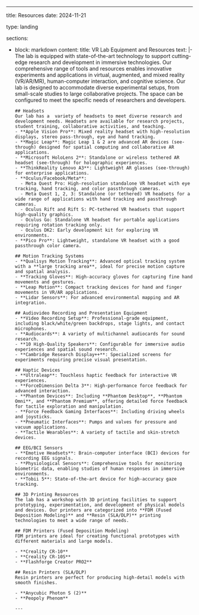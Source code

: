 ---
title: Resources
date: 2024-11-21

type: landing

sections:
  - block: markdown
    content:
      title: VR Lab Equipment and Resources
      text: |-
        The lab is equipped with state-of-the-art technology to support cutting-edge research and development in immersive technologies. Our comprehensive range of tools and resources enables innovative experiments and applications in virtual, augmented, and mixed reality (VR/AR/MR), human-computer interaction, and cognitive science. Our lab is designed to accommodate diverse experimental setups, from small-scale studies to large collaborative projects. The space can be configured to meet the specific needs of researchers and developers.

        ## Headsets  
        Our lab has a  variety of headsets to meet diverse research and development needs. Headsets are available for research projects, student training, collaborative activities, and teaching.  
        - **Apple Vision Pro**: Mixed reality headset with high-resolution displays, stereo pass-through, eye and hand tracking.  
        - **Magic Leap**: Magic Leap 1 & 2 are advanced AR devices (see-through) designed for spatial computing and collaborative AR applications.  
        - **Microsoft HoloLens 2**: Standalone or wireless tethered AR headset (see-through) for holographic experiences.  
        - **ThinkReality Lenovo A3**: Lightweight AR glasses (see-through) for enterprise applications.  
        - **Oculus/Facebook/Meta**:  
          - Meta Quest Pro: High-resolution standalone VR headset with eye tracking, hand tracking, and color passthrough cameras.  
          - Meta Quest 1, 2, 3: Standalone (or tethered) VR headsets for a wide range of applications with hand tracking and passthrough cameras.  
          - Oculus Rift and Rift S: PC-tethered VR headsets that support high-quality graphics.  
          - Oculus Go: Standalone VR headset for portable applications requiring rotation tracking only.  
          - Oculus DK2: Early development kit for exploring VR environments.  
        - **Pico Pro**: Lightweight, standalone VR headset with a good passthrough color camera.  

        ## Motion Tracking Systems  
        - **Qualisys Motion Tracking**: Advanced optical tracking system with a **large tracking area**, ideal for precise motion capture and spatial analysis.  
        - **Tracking Gloves**: High-accuracy gloves for capturing fine hand movements and gestures.  
        - **Leap Motion**: Compact tracking devices for hand and finger movements in VR/AR applications.  
        - **Lidar Sensors**: For advanced environmental mapping and AR integration.  

        ## Audiovideo Recording and Presentation Equipment  
        - **Video Recording Setup**: Professional-grade equipment, including black/white/green backdrops, stage lights, and contact microphones.  
        - **Audiocards**: A variety of multichannel audiocards for sound research.  
        - **10 High-Quality Speakers**: Configurable for immersive audio experiences and spatial sound research.  
        - **Cambridge Research Display++**: Specialized screens for experiments requiring precise visual presentation.  

        ## Haptic Devices  
        - **Ultraleap**: Touchless haptic feedback for interactive VR experiences.  
        - **ForceDimension Delta 3**: High-performance force feedback for advanced interaction.  
        - **Phantom Devices**: Including **Phantom Desktop**, **Phantom Omni**, and **Phantom Premium**, offering detailed force feedback for tactile exploration and manipulation.  
        - **Force Feedback Gaming Interfaces**: Including driving wheels and joysticks.  
        - **Pneumatic Interfaces**: Pumps and valves for pressure and vacuum applications.  
        - **Tactile Wearables**: A variety of tactile and skin-stretch devices.  

        ## EEG/BCI Sensors  
        - **Emotive Headsets**: Brain-computer interface (BCI) devices for recording EEG signals.  
        - **Physiological Sensors**: Comprehensive tools for monitoring biometric data, enabling studies of human responses in immersive environments.  
        - **Tobii 5**: State-of-the-art device for high-accuracy gaze tracking.

        ## 3D Printing Resources
        The lab has a workshop with 3D printing facilities to support prototyping, experimentation, and development of physical models and devices. Our printers are categorized into **FDM (Fused Deposition Modeling)** and **Resin (SLA/DLP)** printing technologies to meet a wide range of needs.

        ## FDM Printers (Fused Deposition Modeling)
        FDM printers are ideal for creating functional prototypes with different materials and large models. 

        - **Creality CR-10**  
        - **Creality CR-10S**  
        - **Flashforge Creator PRO2**

        ## Resin Printers (SLA/DLP)
        Resin printers are perfect for producing high-detail models with smooth finishes.

        - **Anycubic Photon S (2)**  
        - **Peopoly Phenom**

        ---
